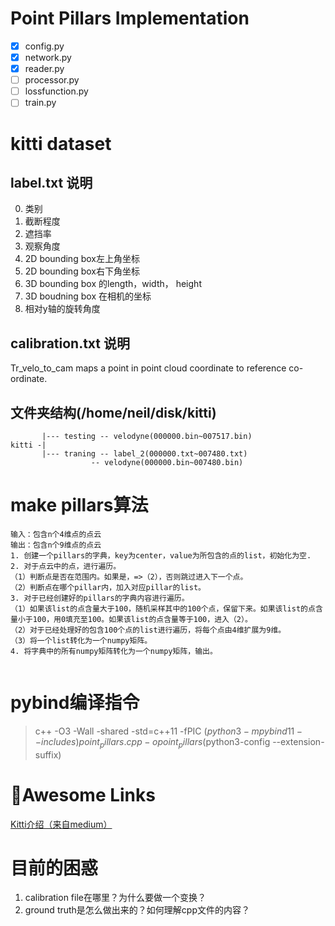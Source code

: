 # Point Pillars Implementation

- [x] config.py
- [x] network.py
- [x] reader.py
- [ ] processor.py
- [ ] lossfunction.py
- [ ] train.py

# kitti dataset
## label.txt 说明
0. 类别
1. 截断程度
2. 遮挡率
3. 观察角度
45. 2D bounding box左上角坐标
67. 2D bounding box右下角坐标
8910. 3D bounding box 的length，width， height
111213. 3D boudning box 在相机的坐标
14. 相对y轴的旋转角度
## calibration.txt 说明
Tr_velo_to_cam maps a point in point cloud coordinate to reference co-ordinate.
## 文件夹结构(/home/neil/disk/kitti)
```
       |--- testing -- velodyne(000000.bin~007517.bin)
kitti -|
       |--- traning -- label_2(000000.txt~007480.txt)
                  -- velodyne(000000.bin~007480.bin)
```
# make pillars算法
```
输入：包含n个4维点的点云
输出：包含n个9维点的点云
1. 创建一个pillars的字典，key为center，value为所包含的点的list，初始化为空.
2. 对于点云中的点，进行遍历。
（1）判断点是否在范围内。如果是，=>（2），否则跳过进入下一个点。
（2）判断点在哪个pillar内，加入对应pillar的list。
3. 对于已经创建好的pillars的字典内容进行遍历。
（1）如果该list的点含量大于100，随机采样其中的100个点，保留下来。如果该list的点含量小于100，用0填充至100。如果该list的点含量等于100，进入（2）。
（2）对于已经处理好的包含100个点的list进行遍历，将每个点由4维扩展为9维。
（3）将一个list转化为一个numpy矩阵。
4. 将字典中的所有numpy矩阵转化为一个numpy矩阵，输出。
    
```

# pybind编译指令
> c++ -O3 -Wall -shared -std=c++11 -fPIC $(python3 -m pybind11 --includes) point_pillars.cpp -o point_pillars$(python3-config --extension-suffix)


# 🌟Awesome Links
[Kitti介绍（来自medium）](https://medium.com/test-ttile/kitti-3d-object-detection-dataset-d78a762b5a4)

# 目前的困惑
1. calibration file在哪里？为什么要做一个变换？
2. ground truth是怎么做出来的？如何理解cpp文件的内容？